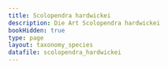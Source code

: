 ```yaml
---
title: Scolopendra hardwickei
description: Die Art Scolopendra hardwickei
bookHidden: true
type: page
layout: taxonomy_species
datafile: scolopendra_hardwickei
---
```


